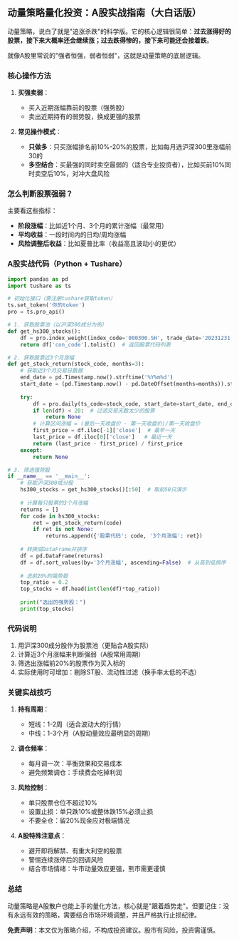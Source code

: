 ## 动量策略量化投资：A股实战指南（大白话版）

动量策略，说白了就是"追涨杀跌"的科学版。它的核心逻辑很简单：**过去涨得好的股票，接下来大概率还会继续涨；过去跌得惨的，接下来可能还会接着跌**。

就像A股里常说的"强者恒强，弱者恒弱"，这就是动量策略的底层逻辑。

### 核心操作方法

1. **买强卖弱**：
   - 买入近期涨幅靠前的股票（强势股）
   - 卖出近期持有的弱势股，换成更强的股票

2. **常见操作模式**：
   - **只做多**：只买涨幅排名前10%-20%的股票，比如每月选沪深300里涨幅前30的
   - **多空结合**：买最强的同时卖空最弱的（适合专业投资者），比如买前10%同时卖空后10%，对冲大盘风险

### 怎么判断股票强弱？

主要看这些指标：
- **阶段涨幅**：比如近1个月、3个月的累计涨幅（最常用）
- **平均收益**：一段时间内的日均/周均涨幅
- **风险调整后收益**：比如夏普比率（收益高且波动小的更优）

### A股实战代码（Python + Tushare）

```python
import pandas as pd
import tushare as ts

# 初始化接口（需注册tushare获取token）
ts.set_token('你的token')
pro = ts.pro_api()

# 1. 获取股票池（以沪深300成分为例）
def get_hs300_stocks():
    df = pro.index_weight(index_code='000300.SH', trade_date='20231231')
    return df['con_code'].tolist()  # 返回股票代码列表

# 2. 获取股票近3个月涨幅
def get_stock_return(stock_code, months=3):
    # 获取近3个月交易日数据
    end_date = pd.Timestamp.now().strftime('%Y%m%d')
    start_date = (pd.Timestamp.now() - pd.DateOffset(months=months)).strftime('%Y%m%d')
    
    try:
        df = pro.daily(ts_code=stock_code, start_date=start_date, end_date=end_date)
        if len(df) < 20:  # 过滤交易天数太少的股票
            return None
        # 计算区间涨幅 = (最后一天收盘价 - 第一天收盘价)/第一天收盘价
        first_price = df.iloc[-1]['close']  # 最早一天
        last_price = df.iloc[0]['close']   # 最近一天
        return (last_price - first_price) / first_price
    except:
        return None

# 3. 筛选强势股
if __name__ == '__main__':
    # 获取沪深300成分股
    hs300_stocks = get_hs300_stocks()[:50]  # 取前50只演示
    
    # 计算每只股票的3个月涨幅
    returns = []
    for code in hs300_stocks:
        ret = get_stock_return(code)
        if ret is not None:
            returns.append({'股票代码': code, '3个月涨幅': ret})
    
    # 转换成DataFrame并排序
    df = pd.DataFrame(returns)
    df = df.sort_values(by='3个月涨幅', ascending=False)  # 从高到低排序
    
    # 选前20%的强势股
    top_ratio = 0.2
    top_stocks = df.head(int(len(df)*top_ratio))
    
    print("选出的强势股：")
    print(top_stocks)
```

### 代码说明

1. 用沪深300成分股作为股票池（更贴合A股实际）
2. 计算近3个月涨幅来判断强弱（A股常用周期）
3. 筛选出涨幅前20%的股票作为买入标的
4. 实际使用时可增加：剔除ST股、流动性过滤（换手率太低的不选）

### 关键实战技巧

1. **持有周期**：
   - 短线：1-2周（适合波动大的行情）
   - 中线：1-3个月（A股动量效应最明显的周期）

2. **调仓频率**：
   - 每月调一次：平衡效果和交易成本
   - 避免频繁调仓：手续费会吃掉利润

3. **风险控制**：
   - 单只股票仓位不超过10%
   - 设置止损：单只跌10%或整体跌15%必须止损
   - 不要全仓：留20%现金应对极端情况

4. **A股特殊注意点**：
   - 避开即将解禁、有重大利空的股票
   - 警惕连续涨停后的回调风险
   - 结合市场情绪：牛市动量效应更强，熊市需更谨慎

### 总结

动量策略是A股散户也能上手的量化方法，核心就是"跟着趋势走"。但要记住：没有永远有效的策略，需要结合市场环境调整，并且严格执行止损纪律。

**免责声明**：本文仅为策略介绍，不构成投资建议。股市有风险，投资需谨慎。